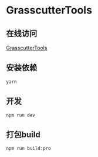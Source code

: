 # GrasscutterTools

## 在线访问
[GrasscutterTools](https://wmn1525.github.io/grasscutterTools/dist/index.html#/start/holyrelic)

## 安装依赖
`
yarn
`

## 开发
`
npm run dev
`

## 打包build
`
npm run build:pro
`